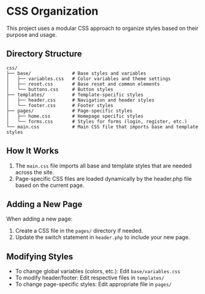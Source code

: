 # CSS Organization

This project uses a modular CSS approach to organize styles based on their purpose and usage.

## Directory Structure

```
css/
├── base/               # Base styles and variables
│   ├── variables.css   # Color variables and theme settings
│   ├── reset.css       # Base reset and common elements
│   └── buttons.css     # Button styles
├── templates/          # Template-specific styles
│   ├── header.css      # Navigation and header styles
│   └── footer.css      # Footer styles
├── pages/              # Page-specific styles
│   ├── home.css        # Homepage specific styles
│   └── forms.css       # Styles for forms (login, register, etc.)
└── main.css            # Main CSS file that imports base and template styles
```

## How It Works

1. The `main.css` file imports all base and template styles that are needed across the site.
2. Page-specific CSS files are loaded dynamically by the header.php file based on the current page.

## Adding a New Page

When adding a new page:

1. Create a CSS file in the `pages/` directory if needed.
2. Update the switch statement in `header.php` to include your new page.

## Modifying Styles

- To change global variables (colors, etc.): Edit `base/variables.css`
- To modify header/footer: Edit respective files in `templates/`
- To change page-specific styles: Edit appropriate file in `pages/` 